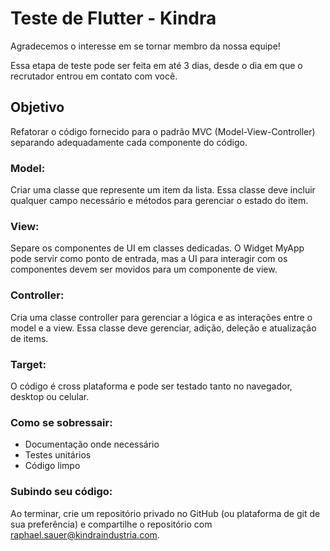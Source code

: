 # Teste de Flutter - Kindra
Agradecemos o interesse em se tornar membro da nossa equipe!

Essa etapa de teste pode ser feita em até 3 dias, desde o dia em que o recrutador entrou em contato com você.

## Objetivo
Refatorar o código fornecido para o padrão MVC (Model-View-Controller) separando adequadamente cada componente do código.

### Model: 
Criar uma classe que represente um item da lista. Essa classe deve incluir qualquer campo necessário e métodos para gerenciar o estado do item.

### View:
Separe os componentes de UI em classes dedicadas. O Widget MyApp pode servir como ponto de entrada, mas a UI para interagir com os componentes devem ser movidos para um componente de view.

### Controller:
Cria uma classe controller para gerenciar a lógica e as interações entre o model e a view. Essa classe deve gerenciar, adição, deleção e atualização de items.

### Target:
O código é cross plataforma e pode ser testado tanto no navegador, desktop ou celular. 

### Como se sobressair:
- Documentação onde necessário
- Testes unitários
- Código limpo

### Subindo seu código:
Ao terminar, crie um repositório privado no GitHub (ou plataforma de git de sua preferência) e compartilhe o repositório com raphael.sauer@kindraindustria.com. 
